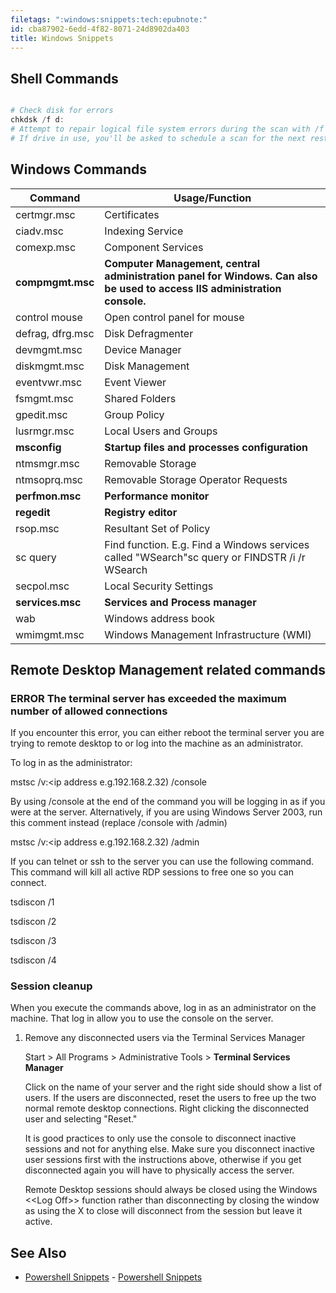 ```yaml
---
filetags: ":windows:snippets:tech:epubnote:"
id: cba87902-6edd-4f82-8071-24d8902da403
title: Windows Snippets
---
```


## Shell Commands

``` powershell

# Check disk for errors
chkdsk /f d:
# Attempt to repair logical file system errors during the scan with /f switch.
# If drive in use, you'll be asked to schedule a scan for the next restart

```

## Windows Commands

| **Command** | **Usage/Function** |
|----|----|
| certmgr.msc | Certificates |
| ciadv.msc | Indexing Service |
| comexp.msc | Component Services |
| **compmgmt.msc** | **Computer Management, central administration panel for Windows. Can also be used to access IIS administration console.** |
| control mouse | Open control panel for mouse |
| defrag, dfrg.msc | Disk Defragmenter |
| devmgmt.msc | Device Manager |
| diskmgmt.msc | Disk Management |
| eventvwr.msc | Event Viewer |
| fsmgmt.msc | Shared Folders |
| gpedit.msc | Group Policy |
| lusrmgr.msc | Local Users and Groups |
| **msconfig** | **Startup files and processes configuration** |
| ntmsmgr.msc | Removable Storage |
| ntmsoprq.msc | Removable Storage Operator Requests |
| **perfmon.msc** | **Performance monitor** |
| **regedit** | **Registry editor** |
| rsop.msc | Resultant Set of Policy |
| sc query | Find function. E.g. Find a Windows services called "WSearch"sc query or FINDSTR /i /r WSearch |
| secpol.msc | Local Security Settings |
| **services.msc** | **Services and Process manager** |
| wab | Windows address book |
| wmimgmt.msc | Windows Management Infrastructure (WMI) |

## Remote Desktop Management related commands

### ERROR The terminal server has exceeded the maximum number of allowed connections

If you encounter this error, you can either reboot the terminal server
you are trying to remote desktop to or log into the machine as an
administrator.

To log in as the administrator:

mstsc /v:\<ip address e.g.192.168.2.32) /console

By using /console at the end of the command you will be logging in as if
you were at the server. Alternatively, if you are using Windows Server
2003, run this comment instead (replace /console with /admin)

mstsc /v:\<ip address e.g.192.168.2.32) /admin

If you can telnet or ssh to the server you can use the following
command. This command will kill all active RDP sessions to free one so
you can connect.

tsdiscon /1

tsdiscon /2

tsdiscon /3

tsdiscon /4

### Session cleanup

When you execute the commands above, log in as an administrator on the
machine. That log in allow you to use the console on the server.

1.  Remove any disconnected users via the Terminal Services Manager

    Start \> All Programs \> Administrative Tools \> **Terminal Services
    Manager**

    Click on the name of your server and the right side should show a
    list of users. If the users are disconnected, reset the users to
    free up the two normal remote desktop connections. Right clicking
    the disconnected user and selecting "Reset."

    It is good practices to only use the console to disconnect inactive
    sessions and not for anything else. Make sure you disconnect
    inactive user sessions first with the instructions above, otherwise
    if you get disconnected again you will have to physically access the
    server.

    Remote Desktop sessions should always be closed using the Windows
    \<\<Log Off\>\> function rather than disconnecting by closing the
    window as using the X to close will disconnect from the session but
    leave it active.

## See Also

- [Powershell Snippets](../005-computer-snippets-powershell) -
  [Powershell Snippets](id:803df536-bf76-4fef-8bc6-775cf2e7dec6)
